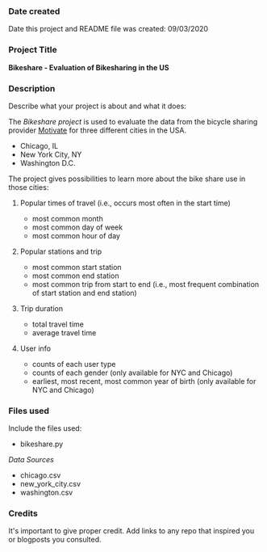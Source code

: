 ### Date created
Date this project and README file was created:
09/03/2020

### Project Title
**Bikeshare - Evaluation of Bikesharing in the US**
### Description
Describe what your project is about and what it does:

The *Bikeshare project* is used to evaluate the data from the bicycle sharing provider [Motivate](https://www.motivateco.com/) for three different cities in the USA.
* Chicago, IL
* New York City, NY
* Washington D.C.

The project gives possibilities to learn more about the bike share use in those cities:
1. Popular times of travel (i.e., occurs most often in the start time)
    * most common month
    * most common day of week
    * most common hour of day

2. Popular stations and trip
    * most common start station
    * most common end station
    * most common trip from start to end (i.e., most frequent combination of start station and end station)

3. Trip duration
    * total travel time
    * average travel time

4. User info
    * counts of each user type
    * counts of each gender (only available for NYC and Chicago)
    * earliest, most recent, most common year of birth (only available for NYC and Chicago)

### Files used
Include the files used:
* bikeshare.py

*Data Sources*
* chicago.csv
* new_york_city.csv
* washington.csv

### Credits
It's important to give proper credit. Add links to any repo that inspired you or blogposts you consulted.
